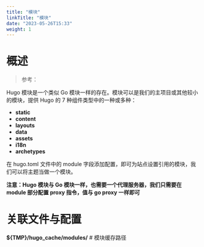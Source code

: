```yaml
---
title: "模块"
linkTitle: "模块"
date: "2023-05-26T15:33"
weight: 1
---
```


# 概述

> 参考：

Hugo 模块是一个类似 Go 模块一样的存在。模块可以是我们的主项目或其他较小的模块，提供 Hugo 的 7 种组件类型中的一种或多种：

- **static**
- **content**
- **layouts**
- **data**
- **assets**
- **i18n**
- **archetypes**

在 hugo.toml 文件中的 module 字段添加配置，即可为站点设置引用的模块，我们可以将主题当做一个模块。

**注意：Hugo 模块与 Go 模块一样，也需要一个代理服务器，我们只需要在 module 部分配置 proxy 指令，值与 go proxy 一样即可**

# 关联文件与配置

**${TMP}/hugo_cache/modules/** # 模块缓存路径